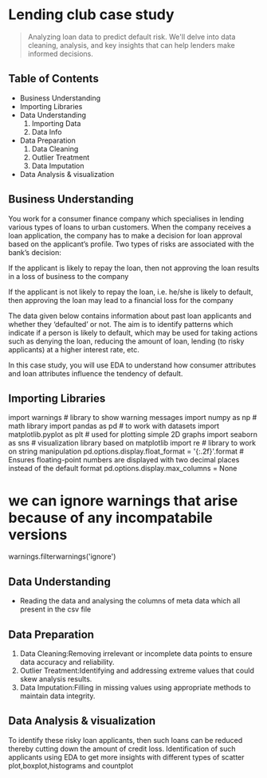 # Lending club case study
> Analyzing loan data to predict default risk. We'll delve into data cleaning, analysis, and key insights that can help lenders make informed decisions.


## Table of Contents
* Business Understanding
* Importing Libraries
* Data Understanding
    1. Importing Data
    2. Data Info
* Data Preparation
    1. Data Cleaning
    2. Outlier Treatment
    3. Data Imputation
* Data Analysis & visualization

## Business Understanding

You work for a consumer finance company which specialises in lending various types of loans to urban customers. When the company receives a loan application, the company has to make a decision for loan approval based on the applicant’s profile. Two types of risks are associated with the bank’s decision:

If the applicant is likely to repay the loan, then not approving the loan results in a loss of business to the company

If the applicant is not likely to repay the loan, i.e. he/she is likely to default, then approving the loan may lead to a financial loss for the company

 
The data given below contains information about past loan applicants and whether they ‘defaulted’ or not. The aim is to identify patterns which indicate if a person is likely to default, which may be used for taking actions such as denying the loan, reducing the amount of loan, lending (to risky applicants) at a higher interest rate, etc.

 
In this case study, you will use EDA to understand how consumer attributes and loan attributes influence the tendency of default.

## Importing Libraries
import warnings # library to show warning messages
import numpy as np # math library
import pandas as pd # to work with datasets
import matplotlib.pyplot as plt # used for plotting simple 2D graphs
import seaborn as sns # visualization library based on matplotlib
import re # library to work on string manipulation
pd.options.display.float_format = '{:.2f}'.format # Ensures floating-point numbers are displayed with two decimal places instead of the default format
pd.options.display.max_columns = None 
# we can ignore warnings that arise because of any incompatabile versions
warnings.filterwarnings('ignore')

## Data Understanding

* Reading the data and analysing the columns of meta data which all present in the csv file

  
## Data Preparation

1. Data Cleaning:Removing irrelevant or incomplete data points to ensure data accuracy and reliability.
2. Outlier Treatment:Identifying and addressing extreme values that could skew analysis results.
3. Data Imputation:Filling in missing values using appropriate methods to maintain data integrity.

## Data Analysis & visualization

To identify these risky loan applicants, then such loans can be reduced thereby cutting down the amount of credit loss. Identification of such applicants using EDA to get more insights with different types of scatter plot,boxplot,histograms and countplot
